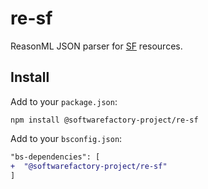 # re-sf

ReasonML JSON parser for [SF](Software-Factory) resources.


## Install

Add to your `package.json`:

```
npm install @softwarefactory-project/re-sf
```

Add to your `bsconfig.json`:

```diff
"bs-dependencies": [
+  "@softwarefactory-project/re-sf"
]
```

[SF]: https://softwarefactory-project.io/docs/
